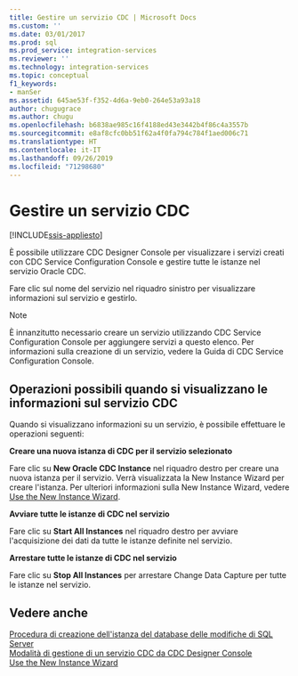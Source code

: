 ```yaml
---
title: Gestire un servizio CDC | Microsoft Docs
ms.custom: ''
ms.date: 03/01/2017
ms.prod: sql
ms.prod_service: integration-services
ms.reviewer: ''
ms.technology: integration-services
ms.topic: conceptual
f1_keywords:
- manSer
ms.assetid: 645ae53f-f352-4d6a-9eb0-264e53a93a18
author: chugugrace
ms.author: chugu
ms.openlocfilehash: b6838ae985c16f4188ed43e3442b4f86c4a3557b
ms.sourcegitcommit: e8af8cfc0bb51f62a4f0fa794c784f1aed006c71
ms.translationtype: HT
ms.contentlocale: it-IT
ms.lasthandoff: 09/26/2019
ms.locfileid: "71298680"
---
```

# <a name="manage-a-cdc-service"></a>Gestire un servizio CDC

[!INCLUDE[ssis-appliesto](../../includes/ssis-appliesto-ssvrpluslinux-asdb-asdw-xxx.md)]


  È possibile utilizzare CDC Designer Console per visualizzare i servizi creati con CDC Service Configuration Console e gestire tutte le istanze nel servizio Oracle CDC.  
  
 Fare clic sul nome del servizio nel riquadro sinistro per visualizzare informazioni sul servizio e gestirlo.  
  
> [!NOTE]  
>  È innanzitutto necessario creare un servizio utilizzando CDC Service Configuration Console per aggiungere servizi a questo elenco. Per informazioni sulla creazione di un servizio, vedere la Guida di CDC Service Configuration Console.  
  
## <a name="what-you-can-do-when-you-display-the-cdc-service-information"></a>Operazioni possibili quando si visualizzano le informazioni sul servizio CDC  
 Quando si visualizzano informazioni su un servizio, è possibile effettuare le operazioni seguenti:  
  
 **Creare una nuova istanza di CDC per il servizio selezionato**  
  
 Fare clic su **New Oracle CDC Instance** nel riquadro destro per creare una nuova istanza per il servizio. Verrà visualizzata la New Instance Wizard per creare l'istanza. Per ulteriori informazioni sulla New Instance Wizard, vedere [Use the New Instance Wizard](../../integration-services/change-data-capture/use-the-new-instance-wizard.md).  
  
 **Avviare tutte le istanze di CDC nel servizio**  
  
 Fare clic su **Start All Instances** nel riquadro destro per avviare l'acquisizione dei dati da tutte le istanze definite nel servizio.  
  
 **Arrestare tutte le istanze di CDC nel servizio**  
  
 Fare clic su **Stop All Instances** per arrestare Change Data Capture per tutte le istanze nel servizio.  
  
## <a name="see-also"></a>Vedere anche  
 [Procedura di creazione dell'istanza del database delle modifiche di SQL Server](../../integration-services/change-data-capture/how-to-create-the-sql-server-change-database-instance.md)   
 [Modalità di gestione di un servizio CDC da CDC Designer Console](../../integration-services/change-data-capture/how-to-manage-a-cdc-service-from-the-cdc-designer-console.md)   
 [Use the New Instance Wizard](../../integration-services/change-data-capture/use-the-new-instance-wizard.md)  
  
  
